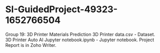 # SI-GuidedProject-49323-1652766504
Group 19: 3D Printer Materials Prediction
3D Printer data.csv - Dataset.  
3D Printer Auto AI Jupyter notebook.ipynb - Jupyter notebook. 
Project Report is in Zoho Writer.
